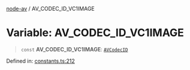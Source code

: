 [node-av](../globals.md) / AV\_CODEC\_ID\_VC1IMAGE

# Variable: AV\_CODEC\_ID\_VC1IMAGE

> `const` **AV\_CODEC\_ID\_VC1IMAGE**: [`AVCodecID`](../type-aliases/AVCodecID.md)

Defined in: [constants.ts:212](https://github.com/seydx/av/blob/f8631fc881b394300b1479f511d55cf1c370a87f/src/constants/constants.ts#L212)
